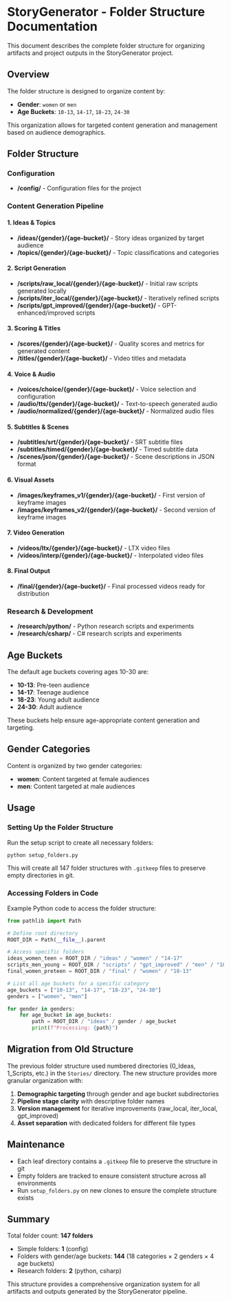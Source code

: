 # StoryGenerator - Folder Structure Documentation

This document describes the complete folder structure for organizing artifacts and project outputs in the StoryGenerator project.

## Overview

The folder structure is designed to organize content by:
- **Gender**: `women` or `men`
- **Age Buckets**: `10-13`, `14-17`, `18-23`, `24-30`

This organization allows for targeted content generation and management based on audience demographics.

## Folder Structure

### Configuration
- **/config/** - Configuration files for the project

### Content Generation Pipeline

#### 1. Ideas & Topics
- **/ideas/{gender}/{age-bucket}/** - Story ideas organized by target audience
- **/topics/{gender}/{age-bucket}/** - Topic classifications and categories

#### 2. Script Generation
- **/scripts/raw_local/{gender}/{age-bucket}/** - Initial raw scripts generated locally
- **/scripts/iter_local/{gender}/{age-bucket}/** - Iteratively refined scripts
- **/scripts/gpt_improved/{gender}/{age-bucket}/** - GPT-enhanced/improved scripts

#### 3. Scoring & Titles
- **/scores/{gender}/{age-bucket}/** - Quality scores and metrics for generated content
- **/titles/{gender}/{age-bucket}/** - Video titles and metadata

#### 4. Voice & Audio
- **/voices/choice/{gender}/{age-bucket}/** - Voice selection and configuration
- **/audio/tts/{gender}/{age-bucket}/** - Text-to-speech generated audio
- **/audio/normalized/{gender}/{age-bucket}/** - Normalized audio files

#### 5. Subtitles & Scenes
- **/subtitles/srt/{gender}/{age-bucket}/** - SRT subtitle files
- **/subtitles/timed/{gender}/{age-bucket}/** - Timed subtitle data
- **/scenes/json/{gender}/{age-bucket}/** - Scene descriptions in JSON format

#### 6. Visual Assets
- **/images/keyframes_v1/{gender}/{age-bucket}/** - First version of keyframe images
- **/images/keyframes_v2/{gender}/{age-bucket}/** - Second version of keyframe images

#### 7. Video Generation
- **/videos/ltx/{gender}/{age-bucket}/** - LTX video files
- **/videos/interp/{gender}/{age-bucket}/** - Interpolated video files

#### 8. Final Output
- **/final/{gender}/{age-bucket}/** - Final processed videos ready for distribution

### Research & Development
- **/research/python/** - Python research scripts and experiments
- **/research/csharp/** - C# research scripts and experiments

## Age Buckets

The default age buckets covering ages 10-30 are:
- **10-13**: Pre-teen audience
- **14-17**: Teenage audience
- **18-23**: Young adult audience
- **24-30**: Adult audience

These buckets help ensure age-appropriate content generation and targeting.

## Gender Categories

Content is organized by two gender categories:
- **women**: Content targeted at female audiences
- **men**: Content targeted at male audiences

## Usage

### Setting Up the Folder Structure

Run the setup script to create all necessary folders:

```bash
python setup_folders.py
```

This will create all 147 folder structures with `.gitkeep` files to preserve empty directories in git.

### Accessing Folders in Code

Example Python code to access the folder structure:

```python
from pathlib import Path

# Define root directory
ROOT_DIR = Path(__file__).parent

# Access specific folders
ideas_women_teen = ROOT_DIR / "ideas" / "women" / "14-17"
scripts_men_young = ROOT_DIR / "scripts" / "gpt_improved" / "men" / "18-23"
final_women_preteen = ROOT_DIR / "final" / "women" / "10-13"

# List all age buckets for a specific category
age_buckets = ["10-13", "14-17", "18-23", "24-30"]
genders = ["women", "men"]

for gender in genders:
    for age_bucket in age_buckets:
        path = ROOT_DIR / "ideas" / gender / age_bucket
        print(f"Processing: {path}")
```

## Migration from Old Structure

The previous folder structure used numbered directories (0_Ideas, 1_Scripts, etc.) in the `Stories/` directory. The new structure provides more granular organization with:

1. **Demographic targeting** through gender and age bucket subdirectories
2. **Pipeline stage clarity** with descriptive folder names
3. **Version management** for iterative improvements (raw_local, iter_local, gpt_improved)
4. **Asset separation** with dedicated folders for different file types

## Maintenance

- Each leaf directory contains a `.gitkeep` file to preserve the structure in git
- Empty folders are tracked to ensure consistent structure across all environments
- Run `setup_folders.py` on new clones to ensure the complete structure exists

## Summary

Total folder count: **147 folders**
- Simple folders: **1** (config)
- Folders with gender/age buckets: **144** (18 categories × 2 genders × 4 age buckets)
- Research folders: **2** (python, csharp)

This structure provides a comprehensive organization system for all artifacts and outputs generated by the StoryGenerator pipeline.
